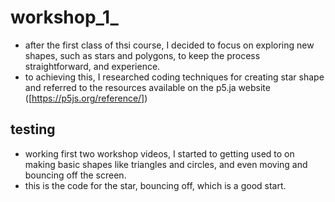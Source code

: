 # workshop_1_

* after the first class of thsi course, I decided to focus on exploring new shapes, such as stars and polygons, to keep the process straightforward, and experience. 
* to achieving this, I researched coding techniques for creating star shape and referred to the resources available on the p5.ja website ([https://p5js.org/reference/])

## testing

* working first two workshop videos, I started to getting used to on making basic shapes like triangles and circles, and even moving and bouncing off the screen.
* this is the code for the star, bouncing off, which is a good start. 
